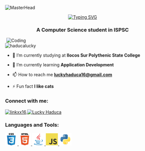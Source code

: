 ![MasterHead](https://i.pinimg.com/originals/2a/79/61/2a7961d30dd51b1a8ac86d2dcf76d6ae.jpg)
<div align="center">
    <a href="https://git.io/typing-svg">
        <img src="https://readme-typing-svg.demolab.com?font=Fira+Code&size=35&pause=1000&random=false&width=435&lines=Hi+%F0%9F%91%8B+I'm+Lucky" alt="Typing SVG">
    </a>
</div>

<h3 align="center">A Computer Science student in ISPSC</h3>
<img align="right" alt="Coding" width="500" src="https://cdn.dribbble.com/users/730703/screenshots/6581243/avento.gif">

<p align="left"> <img src="https://komarev.com/ghpvc/?username=haducalucky&label=Profile%20views&color=0e75b6&style=flat" alt="haducalucky" /> </p>

- 🔭 I’m currently studying at **Ilocos Sur Polythenic State College**

- 🌱 I’m currently learning **Application Development**

- 📫 How to reach me **luckyhaduca16@gmail.com**

- ⚡ Fun fact **I like cats**

<h3 align="left">Connect with me:</h3>
<p align="left">
    <a href="https://instagram.com/linkxx16" target="_blank">
        <img align="center" src="https://raw.githubusercontent.com/rahuldkjain/github-profile-readme-generator/master/src/images/icons/Social/instagram.svg" alt="linkxx16" height="30" width="40" />
    </a>
    <a href="https://discord.gg/Lucky Haduca" target="_blank">
        <img align="center" src="https://raw.githubusercontent.com/rahuldkjain/github-profile-readme-generator/master/src/images/icons/Social/discord.svg" alt="Lucky Haduca" height="30" width="40" />
    </a>
</p>

<h3 align="left">Languages and Tools:</h3>
<p align="left">
    <a href="https://www.w3schools.com/css/" target="_blank" rel="noreferrer">
        <img src="https://raw.githubusercontent.com/devicons/devicon/master/icons/css3/css3-original-wordmark.svg" alt="css3" width="40" height="40"/>
    </a>
    <a href="https://www.w3.org/html/" target="_blank" rel="noreferrer">
        <img src="https://raw.githubusercontent.com/devicons/devicon/master/icons/html5/html5-original-wordmark.svg" alt="html5" width="40" height="40"/>
    </a>
    <a href="https://www.java.com" target="_blank" rel="noreferrer">
        <img src="https://raw.githubusercontent.com/devicons/devicon/master/icons/java/java-original.svg" alt="java" width="40" height="40"/>
    </a>
    <a href="https://developer.mozilla.org/en-US/docs/Web/JavaScript" target="_blank" rel="noreferrer">
        <img src="https://raw.githubusercontent.com/devicons/devicon/master/icons/javascript/javascript-original.svg" alt="javascript" width="40" height="40"/>
    </a>
    <a href="https://www.python.org" target="_blank" rel="noreferrer">
        <img src="https://raw.githubusercontent.com/devicons/devicon/master/icons/python/python-original.svg" alt="python" width="40" height="40"/>
    </a>
</p>

